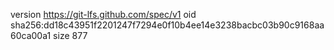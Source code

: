 version https://git-lfs.github.com/spec/v1
oid sha256:dd18c43951f2201247f7294e0f10b4ee14e3238bacbc03b90c9168aa60ca00a1
size 877
